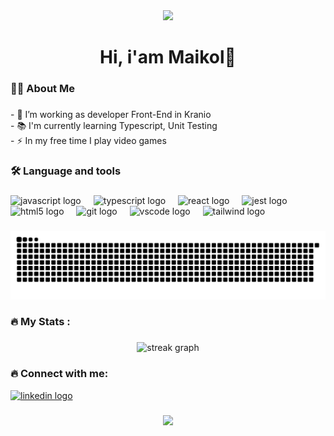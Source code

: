 <div align="center">
  <img height="200" src="https://i.giphy.com/media/v1.Y2lkPTc5MGI3NjExNGVvMTFnenVscjZsZ25ia2ZzaG1zcXExbTdpcW10dGtrejV3c215YyZlcD12MV9pbnRlcm5hbF9naWZfYnlfaWQmY3Q9Zw/JqmupuTVZYaQX5s094/giphy.gif"  />
</div>

###


<h1 align="center"> Hi, i'am Maikol👋</h1>

###

<h3 align="left">👩‍💻  About Me</h3>

###

<p align="left">- 🔭 I’m working as developer Front-End in Kranio<br>- 📚 I'm currently learning Typescript, Unit Testing<br>- ⚡ In my free time I play video games</p>

###

<h3 align="left">🛠 Language and tools</h3>

###

<div align="left">
  <img src="https://cdn.jsdelivr.net/gh/devicons/devicon/icons/javascript/javascript-original.svg" height="40" alt="javascript logo"  />
  <img width="12" />
  <img src="https://cdn.jsdelivr.net/gh/devicons/devicon/icons/typescript/typescript-original.svg" height="40" alt="typescript logo"  />
  <img width="12" />
  <img src="https://cdn.jsdelivr.net/gh/devicons/devicon/icons/react/react-original.svg" height="40" alt="react logo"  />
  <img width="12" />
  <img src="https://cdn.jsdelivr.net/gh/devicons/devicon/icons/jest/jest-plain.svg" height="40" alt="jest logo"  />
  <img width="12" />
  <img src="https://cdn.jsdelivr.net/gh/devicons/devicon/icons/html5/html5-original.svg" height="40" alt="html5 logo"  />
  <img width="12" />
  <img src="https://cdn.jsdelivr.net/gh/devicons/devicon/icons/git/git-original.svg" height="40" alt="git logo"  />
  <img width="12" />
  <img src="https://cdn.jsdelivr.net/gh/devicons/devicon/icons/vscode/vscode-original.svg" height="40" alt="vscode logo"  />
  <img width="12" />
  <img src="https://www.vectorlogo.zone/logos/tailwindcss/tailwindcss-icon.svg" height="45" alt="tailwind logo"  />
  <img width="12" />
</div>


###

<img src="https://raw.githubusercontent.com/MaikolCeaA/MaikolCeaA/output/snake.svg" alt="Snake animation" />


###



<h3 align="left">🔥   My Stats :</h3>

###

<div align="center">
  <img src="https://streak-stats.demolab.com?user=MaikolCeaA&locale=en&mode=daily&theme=dark&hide_border=false&border_radius=5&order=3" height="220" alt="streak graph"  />
</div>


###
<h3 align="left">🔥   Connect with me:</h3>

  [<img src="https://img.shields.io/static/v1?message=LinkedIn&logo=linkedin&label=&color=0077B5&logoColor=white&labelColor=&style=for-the-badge" height="25" alt="linkedin logo"  />](https://www.linkedin.com/in/maikol-cea-94997519a/)
  

###

<div align="center">
  <img src="https://profile-counter.glitch.me/MaikolCeaA/count.svg?"  />
</div>

###

